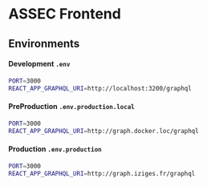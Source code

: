 # ASSEC Frontend

## Environments

#### Development `.env`

```bash
PORT=3000
REACT_APP_GRAPHQL_URI=http://localhost:3200/graphql
```

#### PreProduction `.env.production.local`

```bash
PORT=3000
REACT_APP_GRAPHQL_URI=http://graph.docker.loc/graphql
```

#### Production `.env.production`

```bash
PORT=3000
REACT_APP_GRAPHQL_URI=http://graph.iziges.fr/graphql
```
